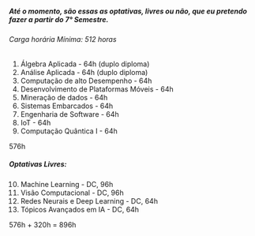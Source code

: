
##### Até o momento, são essas as optativas, livres ou não, que eu pretendo fazer  a partir do 7° Semestre.

###### Carga horária Mínima: 512 horas

1. Álgebra Aplicada - 64h (duplo diploma)
2. Análise Aplicada - 64h (duplo diploma)
3. Computação de alto Desempenho - 64h
4. Desenvolvimento de Plataformas Móveis - 64h
5. Mineração de dados - 64h
6. Sistemas Embarcados - 64h
7. Engenharia de Software - 64h
8. IoT - 64h
9. Computação Quântica I - 64h

576h
##### Optativas Livres:

10. Machine Learning - DC, 96h
11. Visão Computacional - DC, 96h
12. Redes Neurais e Deep Learning - DC, 64h
13. Tópicos Avançados em IA - DC, 64h

576h + 320h = 896h